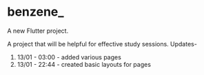 # benzene_

A new Flutter project.

A project that will be helpful for effective study sessions.
Updates-
 1. 13/01 - 03:00 - added various pages
 2. 13/01 - 22:44 - created basic layouts for pages
